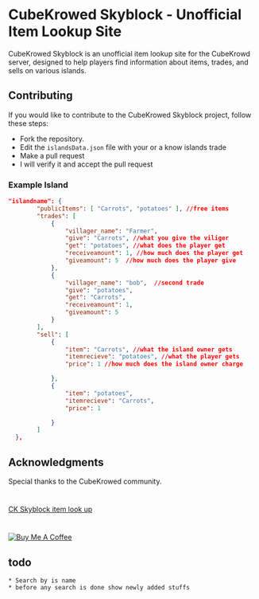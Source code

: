 
# CubeKrowed Skyblock - Unofficial Item Lookup Site

  

CubeKrowed Skyblock is an unofficial item lookup site for the CubeKrowd server, designed to help players find information about items, trades, and sells on various islands.

  

## Contributing


If you would like to contribute to the CubeKrowed Skyblock project, follow these steps:

 - Fork the repository.
  - Edit the `islandsData.json` file with your or a know islands trade
  - Make a pull request
  - I will verify it and accept the pull request

### Example Island

```json
"islandname": {
        "publicItems": [ "Carrots", "potatoes" ], //free items
        "trades": [
            {
                "villager_name": "Farmer",
                "give": "Carrots", //what you give the viliger
                "get": "potatoes", //what does the player get
                "receiveamount": 1, //how much does the player get
                "giveamount": 5  //how much does the player give
            },
            {
                "villager_name": "bob",  //second trade
                "give": "potatoes",
                "get": "Carrots",
                "receiveamount": 1,
                "giveamount": 5
            }
        ],
        "sell": [
            {
                "item": "Carrots", //what the island owner gets
                "itemrecieve": "potatoes", //what the player gets
                "price": 1 //how much does the island owner charge

            },
            {
                "item": "potatoes",
                "itemrecieve": "Carrots",
                "price": 1

            }
        ]
  },

```

## Acknowledgments
Special thanks to the CubeKrowed community.



#
[CK Skyblock item look up](https://ckskyblock.michaelparker.tech/)
#
[![Buy Me A Coffee](https://www.buymeacoffee.com/assets/img/custom_images/orange_img.png)](https://www.buymeacoffee.com/Michaelrbparker)



## todo

    * Search by is name
    * before any search is done show newly added stuffs